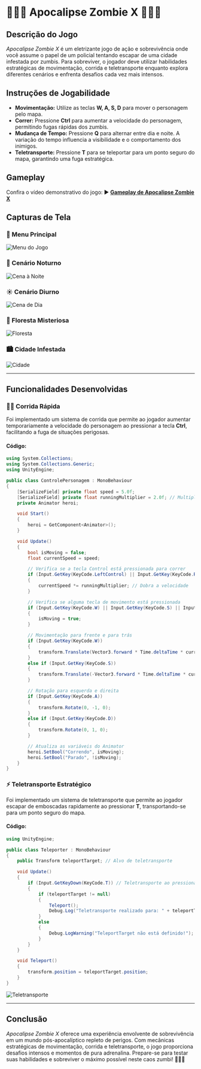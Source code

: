 # **🧟‍♂️🔥 Apocalipse Zombie X 🧟‍♂️🔥**

## **Descrição do Jogo**

*Apocalipse Zombie X* é um eletrizante jogo de ação e sobrevivência onde você assume o papel de um policial tentando escapar de uma cidade infestada por zumbis. Para sobreviver, o jogador deve utilizar habilidades estratégicas de movimentação, corrida e teletransporte enquanto explora diferentes cenários e enfrenta desafios cada vez mais intensos.

## **Instruções de Jogabilidade**

- **Movimentação:** Utilize as teclas **W, A, S, D** para mover o personagem pelo mapa.
- **Correr:** Pressione **Ctrl** para aumentar a velocidade do personagem, permitindo fugas rápidas dos zumbis.
- **Mudança de Tempo:** Pressione **Q** para alternar entre dia e noite. A variação do tempo influencia a visibilidade e o comportamento dos inimigos.
- **Teletransporte:** Pressione **T** para se teleportar para um ponto seguro do mapa, garantindo uma fuga estratégica.

## **Gameplay**

Confira o vídeo demonstrativo do jogo:
▶️ [**Gameplay de Apocalipse Zombie X**](https://youtu.be/y_3xp551iVw)

## **Capturas de Tela**

### **📌 Menu Principal**
![Menu do Jogo](https://github.com/CapelLuisFelipe/Apocal-pseZombieX/assets/125330670/19232293-5b6d-42c2-b217-a99ff755cb85)

### **🌙 Cenário Noturno**
![Cena à Noite](https://github.com/CapelLuisFelipe/Apocal-pseZombieX/assets/125330670/d011dca7-e4dd-46f2-9b48-018153e4e978)

### **☀️ Cenário Diurno**
![Cena de Dia](https://github.com/CapelLuisFelipe/Apocal-pseZombieX/assets/125330670/d05fe81b-3152-4fe8-a8d6-93d059df053e)

### **🌲 Floresta Misteriosa**
![Floresta](https://github.com/CapelLuisFelipe/Apocal-pseZombieX/assets/125330670/8aaa8344-81bd-4ede-936e-202f2c4302b9)

### **🏙️ Cidade Infestada**
![Cidade](https://github.com/CapelLuisFelipe/Apocal-pseZombieX/assets/125330670/3e910c63-4757-44b0-8bdd-9cf7dd55b257)

---

## **Funcionalidades Desenvolvidas**

### **🏃‍♂️ Corrida Rápida**
Foi implementado um sistema de corrida que permite ao jogador aumentar temporariamente a velocidade do personagem ao pressionar a tecla **Ctrl**, facilitando a fuga de situações perigosas.

#### **Código:**
```csharp
using System.Collections;
using System.Collections.Generic;
using UnityEngine;

public class ControlePersonagem : MonoBehaviour
{
    [SerializeField] private float speed = 5.0f;
    [SerializeField] private float runningMultiplier = 2.0f; // Multiplicador para a corrida
    private Animator heroi;

    void Start()
    {
        heroi = GetComponent<Animator>();
    }

    void Update()
    {
        bool isMoving = false;
        float currentSpeed = speed;

        // Verifica se a tecla Control está pressionada para correr
        if (Input.GetKey(KeyCode.LeftControl) || Input.GetKey(KeyCode.RightControl))
        {
            currentSpeed *= runningMultiplier; // Dobra a velocidade
        }

        // Verifica se alguma tecla de movimento está pressionada
        if (Input.GetKey(KeyCode.W) || Input.GetKey(KeyCode.S) || Input.GetKey(KeyCode.A) || Input.GetKey(KeyCode.D))
        {
            isMoving = true;
        }

        // Movimentação para frente e para trás
        if (Input.GetKey(KeyCode.W))
        {
            transform.Translate(Vector3.forward * Time.deltaTime * currentSpeed);
        }
        else if (Input.GetKey(KeyCode.S))
        {
            transform.Translate(-Vector3.forward * Time.deltaTime * currentSpeed);
        }

        // Rotação para esquerda e direita
        if (Input.GetKey(KeyCode.A))
        {
            transform.Rotate(0, -1, 0);
        }
        else if (Input.GetKey(KeyCode.D))
        {
            transform.Rotate(0, 1, 0);
        }

        // Atualiza as variáveis do Animator
        heroi.SetBool("Correndo", isMoving);
        heroi.SetBool("Parado", !isMoving);
    }
}
```

### **⚡ Teletransporte Estratégico**
Foi implementado um sistema de teletransporte que permite ao jogador escapar de emboscadas rapidamente ao pressionar **T**, transportando-se para um ponto seguro do mapa.

#### **Código:**
```csharp
using UnityEngine;

public class Teleporter : MonoBehaviour
{
    public Transform teleportTarget; // Alvo de teletransporte

    void Update()
    {
        if (Input.GetKeyDown(KeyCode.T)) // Teletransporte ao pressionar a tecla T
        {
            if (teleportTarget != null)
            {
                Teleport();
                Debug.Log("Teletransporte realizado para: " + teleportTarget.position);
            }
            else
            {
                Debug.LogWarning("TeleportTarget não está definido!");
            }
        }
    }

    void Teleport()
    {
        transform.position = teleportTarget.position;
    }
}
```

![Teletransporte](https://github.com/CapelLuisFelipe/Apocal-pseZombieX/assets/125330670/ee14fc6f-2d2b-480a-b0b4-d460ba84f4ea)

---

## **Conclusão**

*Apocalipse Zombie X* oferece uma experiência envolvente de sobrevivência em um mundo pós-apocalíptico repleto de perigos. Com mecânicas estratégicas de movimentação, corrida e teletransporte, o jogo proporciona desafios intensos e momentos de pura adrenalina. Prepare-se para testar suas habilidades e sobreviver o máximo possível neste caos zumbi! 🧟‍♂️🔥

